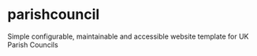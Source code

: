 # parishcouncil
Simple configurable, maintainable and accessible website template for UK Parish Councils
